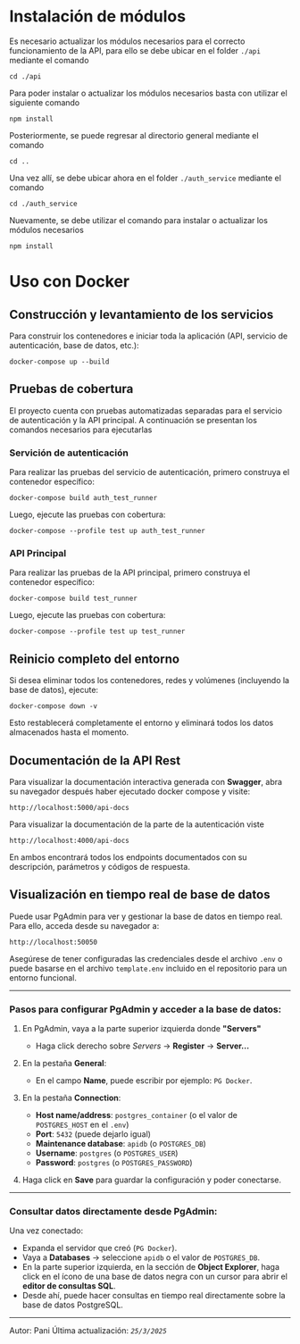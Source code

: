# Instalación de módulos

Es necesario actualizar los módulos necesarios para el correcto funcionamiento de la API, para ello se debe ubicar en el folder `./api` mediante el comando

```
cd ./api
```

Para poder instalar o actualizar los módulos necesarios basta con utilizar el siguiente comando

```
npm install
```

Posteriormente, se puede regresar al directorio general mediante el comando

```
cd ..
```

Una vez allí, se debe ubicar ahora en el folder `./auth_service` mediante el comando

```
cd ./auth_service
```

Nuevamente, se debe utilizar el comando para instalar o actualizar los módulos necesarios

```
npm install
```

#  Uso con Docker

##  Construcción y levantamiento de los servicios

Para construir los contenedores e iniciar toda la aplicación (API, servicio de autenticación, base de datos, etc.):

```docker
docker-compose up --build
```

##  Pruebas de cobertura

El proyecto cuenta con pruebas automatizadas separadas para el servicio de autenticación y la API principal. A continuación se presentan los comandos necesarios para ejecutarlas

### Servición de autenticación

Para realizar las pruebas del servicio de autenticación, primero construya el contenedor específico:

```docker
docker-compose build auth_test_runner
```
Luego, ejecute las pruebas con cobertura:

```docker
docker-compose --profile test up auth_test_runner
```
### API Principal

Para realizar las pruebas de la API principal, primero construya el contenedor específico:

```docker
docker-compose build test_runner
```

Luego, ejecute las pruebas con cobertura:

```docker
docker-compose --profile test up test_runner
```

## Reinicio completo del entorno

Si desea eliminar todos los contenedores, redes y volúmenes (incluyendo la base de datos), ejecute:

```docker
docker-compose down -v
```
Esto restablecerá completamente el entorno y eliminará todos los datos almacenados hasta el momento.

## Documentación de la API Rest

Para visualizar la documentación interactiva generada con **Swagger**, abra su navegador después haber ejecutado docker compose y visite:

```
http://localhost:5000/api-docs
```

Para visualizar la documentación de la parte de la autenticación viste

```
http://localhost:4000/api-docs
```

En ambos encontrará todos los endpoints documentados con su descripción, parámetros y códigos de respuesta.

## Visualización en tiempo real de base de datos

Puede usar PgAdmin para ver y gestionar la base de datos en tiempo real. Para ello, acceda desde su navegador a:

```
http://localhost:50050
```

Asegúrese de tener configuradas las credenciales desde el archivo `.env` o puede basarse en el archivo `template.env` incluido en el repositorio para un entorno funcional.

---

### Pasos para configurar PgAdmin y acceder  a la base de datos:

1. En PgAdmin, vaya a la parte superior izquierda donde **"Servers"**
   - Haga click derecho sobre *Servers* → **Register** → **Server...**
     
2. En la pestaña **General**:
   - En el campo **Name**, puede escribir por ejemplo: `PG Docker`.
     
3. En la pestaña **Connection**:
   - **Host name/address**: `postgres_container` (o el valor de `POSTGRES_HOST` en el `.env`)
   - **Port**: `5432` (puede dejarlo igual)
   - **Maintenance database**: `apidb` (o `POSTGRES_DB`)
   - **Username**: `postgres` (o `POSTGRES_USER`)
   - **Password**: `postgres` (o `POSTGRES_PASSWORD`)
     
4. Haga click en **Save** para guardar la configuración y poder conectarse.

---

###  Consultar datos directamente desde PgAdmin:

Una vez conectado:

- Expanda el servidor que creó (`PG Docker`).
- Vaya a **Databases** → seleccione `apidb` o el valor de `POSTGRES_DB`.
- En la parte superior izquierda, en la sección de **Object Explorer**, haga click en el ícono de una base de datos negra con un cursor para abrir el **editor de consultas SQL**.
- Desde ahí, puede hacer consultas en tiempo real directamente sobre la base de datos PostgreSQL.

---

Autor: Pani
Última actualización: *`25/3/2025`*
